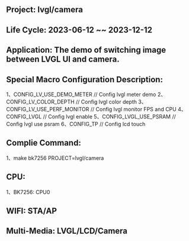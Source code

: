 ## Project: lvgl/camera

## Life Cycle: 2023-06-12 ~~ 2023-12-12

## Application: The demo of switching image between LVGL UI and camera.

## Special Macro Configuration Description:
1、CONFIG_LV_USE_DEMO_METER		  // Config lvgl meter demo
2、CONFIG_LV_COLOR_DEPTH          // Config lvgl color depth
3、CONFIG_LV_USE_PERF_MONITOR     // Config lvgl monitor FPS and CPU
4、CONFIG_LVGL                    // Config lvgl enable
5、CONFIG_LVGL_USE_PSRAM          // Config lvgl use psram
6、CONFIG_TP                      // Config lcd touch

## Complie Command:
1、make bk7256 PROJECT=lvgl/camera

## CPU: 
1、BK7256: CPU0

## WIFI: STA/AP

## Multi-Media: LVGL/LCD/Camera

